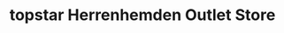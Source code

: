 ---
title: "topstar Herrenhemden Outlet Store"
url: /zell-unter-aichelberg/topstar-herrenhemden-outlet-store/
shop: Kleidung
---